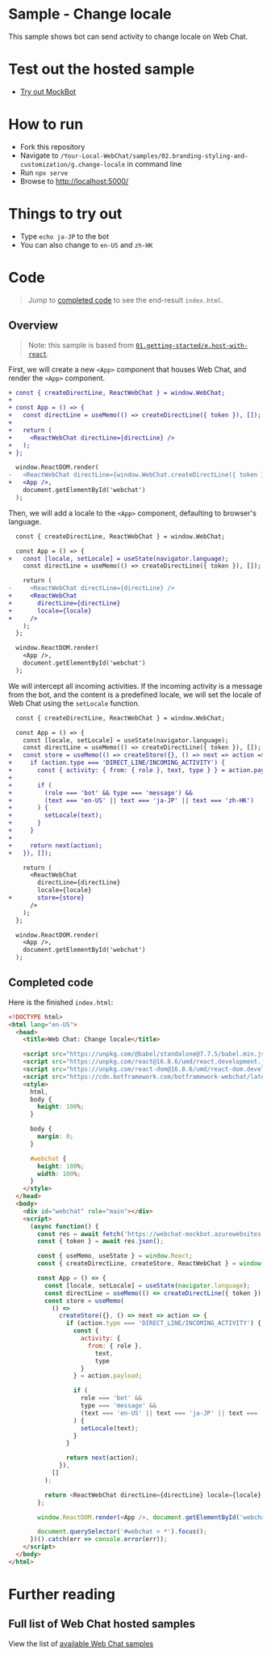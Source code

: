 # Sample - Change locale

This sample shows bot can send activity to change locale on Web Chat.

# Test out the hosted sample

-  [Try out MockBot](https://microsoft.github.io/BotFramework-WebChat/02.branding-styling-and-customization/g.change-locale)

# How to run

-  Fork this repository
-  Navigate to `/Your-Local-WebChat/samples/02.branding-styling-and-customization/g.change-locale` in command line
-  Run `npx serve`
-  Browse to [http://localhost:5000/](http://localhost:5000/)

# Things to try out

-  Type `echo ja-JP` to the bot
-  You can also change to `en-US` and `zh-HK`

# Code

> Jump to [completed code](#completed-code) to see the end-result `index.html`.

## Overview

> Note: this sample is based from [`01.getting-started/e.host-with-react`](https://github.com/microsoft/BotFramework-WebChat/tree/master/samples/01.getting-started/e.host-with-react).

First, we will create a new `<App>` component that houses Web Chat, and render the `<App>` component.

```diff
+ const { createDirectLine, ReactWebChat } = window.WebChat;
+
+ const App = () => {
+   const directLine = useMemo(() => createDirectLine({ token }), []);
+
+   return (
+     <ReactWebChat directLine={directLine} />
+   );
+ };

  window.ReactDOM.render(
-   <ReactWebChat directLine={window.WebChat.createDirectLine({ token })} />,
+   <App />,
    document.getElementById('webchat')
  );
```

Then, we will add a locale to the `<App>` component, defaulting to browser's language.

```diff
  const { createDirectLine, ReactWebChat } = window.WebChat;

  const App = () => {
+   const [locale, setLocale] = useState(navigator.language);
    const directLine = useMemo(() => createDirectLine({ token }), []);

    return (
-     <ReactWebChat directLine={directLine} />
+     <ReactWebChat
+       directLine={directLine}
+       locale={locale}
+     />
    );
  };

  window.ReactDOM.render(
    <App />,
    document.getElementById('webchat')
  );
```

We will intercept all incoming activities. If the incoming activity is a message from the bot, and the content is a predefined locale, we will set the locale of Web Chat using the `setLocale` function.

```diff
  const { createDirectLine, ReactWebChat } = window.WebChat;

  const App = () => {
    const [locale, setLocale] = useState(navigator.language);
    const directLine = useMemo(() => createDirectLine({ token }), []);
+   const store = useMemo(() => createStore({}, () => next => action => {
+     if (action.type === 'DIRECT_LINE/INCOMING_ACTIVITY') {
+       const { activity: { from: { role }, text, type } } = action.payload;
+
+       if (
+         (role === 'bot' && type === 'message') &&
+         (text === 'en-US' || text === 'ja-JP' || text === 'zh-HK')
+       ) {
+         setLocale(text);
+       }
+     }
+
+     return next(action);
+   }), []);

    return (
      <ReactWebChat
        directLine={directLine}
        locale={locale}
+       store={store}
      />
    );
  };

  window.ReactDOM.render(
    <App />,
    document.getElementById('webchat')
  );
```

## Completed code

Here is the finished `index.html`:

<!-- prettier-ignore-start -->
```html
<!DOCTYPE html>
<html lang="en-US">
  <head>
    <title>Web Chat: Change locale</title>

    <script src="https://unpkg.com/@babel/standalone@7.7.5/babel.min.js"></script>
    <script src="https://unpkg.com/react@16.8.6/umd/react.development.js"></script>
    <script src="https://unpkg.com/react-dom@16.8.6/umd/react-dom.development.js"></script>
    <script src="https://cdn.botframework.com/botframework-webchat/latest/webchat.js"></script>
    <style>
      html,
      body {
        height: 100%;
      }

      body {
        margin: 0;
      }

      #webchat {
        height: 100%;
        width: 100%;
      }
    </style>
  </head>
  <body>
    <div id="webchat" role="main"></div>
    <script>
      (async function() {
        const res = await fetch('https://webchat-mockbot.azurewebsites.net/directline/token', { method: 'POST' });
        const { token } = await res.json();

        const { useMemo, useState } = window.React;
        const { createDirectLine, createStore, ReactWebChat } = window.WebChat;

        const App = () => {
          const [locale, setLocale] = useState(navigator.language);
          const directLine = useMemo(() => createDirectLine({ token }), []);
          const store = useMemo(
            () =>
              createStore({}, () => next => action => {
                if (action.type === 'DIRECT_LINE/INCOMING_ACTIVITY') {
                  const {
                    activity: {
                      from: { role },
                        text,
                        type
                    }
                  } = action.payload;

                  if (
                    role === 'bot' &&
                    type === 'message' &&
                    (text === 'en-US' || text === 'ja-JP' || text === 'zh-HK')
                  ) {
                    setLocale(text);
                  }
                }

                return next(action);
              }),
            []
          );

          return <ReactWebChat directLine={directLine} locale={locale} store={store} />;
        };

        window.ReactDOM.render(<App />, document.getElementById('webchat'));

        document.querySelector('#webchat > *').focus();
      })().catch(err => console.error(err));
    </script>
  </body>
</html>
```
<!-- prettier-ignore-end -->

# Further reading

## Full list of Web Chat hosted samples

View the list of [available Web Chat samples](https://github.com/microsoft/BotFramework-WebChat/tree/master/samples)
